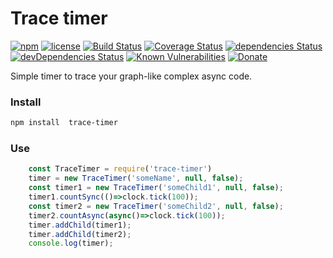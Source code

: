 # Trace timer

[![npm](https://img.shields.io/npm/v/trace-timer.svg)](https://npm.im/trace-timer)
[![license](https://img.shields.io/npm/l/trace-timer.svg)](https://npm.im/trace-timer)
[![Build Status](https://travis-ci.org/jehy/trace-timer.svg?branch=master)](https://travis-ci.org/jehy/trace-timer)
[![Coverage Status](https://coveralls.io/repos/github/jehy/trace-timer/badge.svg?branch=master)](https://coveralls.io/github/jehy/trace-timer?branch=master)
[![dependencies Status](https://david-dm.org/jehy/trace-timer/status.svg)](https://david-dm.org/jehy/trace-timer)
[![devDependencies Status](https://david-dm.org/jehy/trace-timer/dev-status.svg)](https://david-dm.org/jehy/trace-timer?type=dev)
[![Known Vulnerabilities](https://snyk.io/test/github/jehy/trace-timer/badge.svg)](https://snyk.io/test/github/jehy/trace-timer)
[![Donate](https://img.shields.io/badge/Donate-PayPal-green.svg)](https://www.paypal.me/jehyrus)

Simple timer to trace your graph-like complex async code.

### Install

```bash
npm install  trace-timer
```

### Use
```js
    const TraceTimer = require('trace-timer')
    timer = new TraceTimer('someName', null, false);
    const timer1 = new TraceTimer('someChild1', null, false);
    timer1.countSync(()=>clock.tick(100));
    const timer2 = new TraceTimer('someChild2', null, false);
    timer2.countAsync(async()=>clock.tick(100));
    timer.addChild(timer1);
    timer.addChild(timer2);
    console.log(timer);

```
